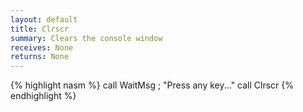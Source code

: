 ```yaml
---
layout: default
title: Clrscr
summary: Clears the console window
receives: None
returns: None
---
```

{% highlight nasm %}
call WaitMsg        ; "Press any key..."
call Clrscr
{% endhighlight %}